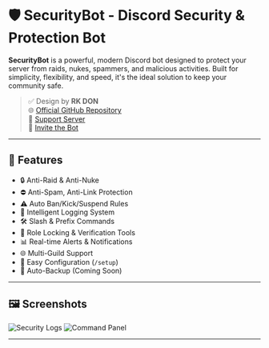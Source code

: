 # 🛡️ SecurityBot - Discord Security & Protection Bot

**SecurityBot** is a powerful, modern Discord bot designed to protect your server from raids, nukes, spammers, and malicious activities. Built for simplicity, flexibility, and speed, it's the ideal solution to keep your community safe.

> ✅ Design by **RK DON**  
> 🌐 [Official GitHub Repository](https://github.com/yourusername/SecurityBot)  
> 💬 [Support Server]([](https://discord.gg/ERYMCnhWjG))  
> 🧩 [Invite the Bot](https://discord.com/oauth2/authorize?client_id=YOUR_CLIENT_ID&scope=bot+applications.commands&permissions=8)

---

## 🚀 Features

- 🔒 Anti-Raid & Anti-Nuke
- ⛔️ Anti-Spam, Anti-Link Protection
- ⚠️ Auto Ban/Kick/Suspend Rules
- 🧠 Intelligent Logging System
- 🛠️ Slash & Prefix Commands
- 🪪 Role Locking & Verification Tools
- 📊 Real-time Alerts & Notifications
- 🌐 Multi-Guild Support
- 🧩 Easy Configuration (`/setup`)
- 🔁 Auto-Backup (Coming Soon)

---

## 🖼️ Screenshots

![Security Logs](https://github.com/rkdon33/SecureAura/SecureAura.png)
![Command Panel](https://github.com/yourusername/SecurityBot/blob/main/assets/command-panel.png)

---

